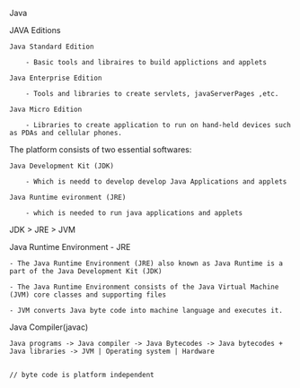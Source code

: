 Java

JAVA Editions

    Java Standard Edition 

        - Basic tools and libraires to build applictions and applets
    
    Java Enterprise Edition

        - Tools and libraries to create servlets, javaServerPages ,etc.
    
    Java Micro Edition

        - Libraries to create application to run on hand-held devices such as PDAs and cellular phones. 

The platform consists of two essential softwares: 

    Java Development Kit (JDK)

        - Which is needd to develop develop Java Applications and applets 
    
    Java Runtime evironment (JRE) 
    
        - which is needed to run java applications and applets

JDK > JRE > JVM

Java Runtime Environment - JRE

    - The Java Runtime Environment (JRE) also known as Java Runtime is a part of the Java Development Kit (JDK)

    - The Java Runtime Environment consists of the Java Virtual Machine (JVM) core classes and supporting files

    - JVM converts Java byte code into machine language and executes it. 

Java Compiler(javac)

    Java programs -> Java compiler -> Java Bytecodes -> Java bytecodes + Java libraries -> JVM | Operating system | Hardware


    // byte code is platform independent 
    